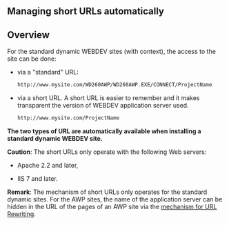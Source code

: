 
## Managing short URLs automatically
			

<a name="NOTE0_0"></a>


## Overview
<a name="overview_ELTTEXTE000075"></a>
For the standard dynamic WEBDEV sites (with context), the access to the site can be done: 

- via a "standard" URL:
	
	```txt
	http://www.mysite.com/WD260AWP/WD260AWP.EXE/CONNECT/ProjectName
	```


- via a short URL. A short URL is easier to remember and it makes transparent the version of WEBDEV application server used.
	
	```txt
	http://www.mysite.com/ProjectName
	```





**The two types of URL are automatically available when installing a standard dynamic WEBDEV site.**

**Caution**: The short URLs only operate with the following Web servers: 

- Apache 2.2 and later,

- IIS 7 and later. 




**Remark**: The mechanism of short URLs only operates for the standard dynamic sites. For the AWP sites, the name of the application server can be hidden in the URL of the pages of an AWP site via the [mechanism for URL Rewriting](../Editeurs/2030054.md). 


